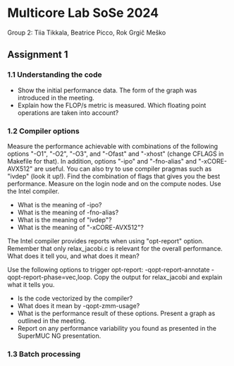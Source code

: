 # Multicore Lab SoSe 2024
Group 2: Tiia Tikkala, Beatrice Picco, Rok Grgič Meško

## Assignment 1

### 1.1 Understanding the code
* Show the initial performance data. The form of the graph was introduced in the meeting.
* Explain how the FLOP/s metric is measured. Which floating point operations are taken into account?

### 1.2 Compiler options
Measure the performance achievable with combinations of the following options "-O1", "-O2", "-O3", and "-Ofast" and "-xhost" (change CFLAGS in Makefile for that). In addition, options "-ipo" and "-fno-alias" and "-xCORE-AVX512" are useful. You can also try to use compiler pragmas such as "ivdep" (look it up!). Find the combination of flags that gives you the best performance. Measure on the login node and on the compute nodes. Use the Intel compiler.

* What is the meaning of -ipo?
* What is the meaning of -fno-alias?
* What is the meaning of "ivdep"?
* What is the meaning of "-xCORE-AVX512"?

The Intel compiler provides reports when using "opt-report" option. Remember that only relax_jacobi.c is relevant for the overall performance. What does it tell you, and what does it mean?

Use the following options to trigger opt-report: -qopt-report-annotate -qopt-report-phase=vec,loop. Copy the output for relax_jacobi and explain what it tells you. 
* Is the code vectorized by the compiler?
* What does it mean by -qopt-zmm-usage?
* What is the performance result of these options. Present a graph as outlined in the meeting.
* Report on any performance variability you found as presented in the SuperMUC NG presentation.

### 1.3 Batch processing
